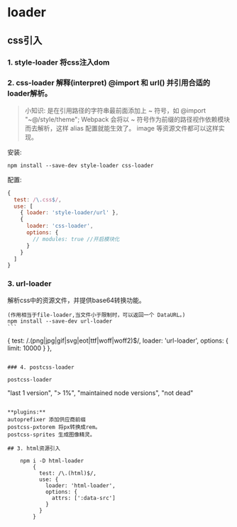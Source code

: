 # loader

## css引入

### 1. style-loader 将css注入dom
### 2. css-loader 解释(interpret) @import 和 url() 并引用合适的loader解析。

>小知识:
是在引用路径的字符串最前面添加上 ~ 符号，如 @import "~@/style/theme";
Webpack 会将以 ~ 符号作为前缀的路径视作依赖模块而去解析，这样 alias 配置就能生效了。
image 等资源文件都可以这样实现。

安装:
```
npm install --save-dev style-loader css-loader
```

配置:
```js
{
  test: /\.css$/,
  use: [
    { loader: 'style-loader/url' },
    {
      loader: 'css-loader',
      options: {
        // modules: true //开启模块化
      }
    }
  ]
}
```

### 3. url-loader

  解析css中的资源文件，并提供base64转换功能。

	(作用相当于file-loader,当文件小于限制时，可以返回一个 DataURL。)
	npm install --save-dev url-loader
	```
  {
    test: /\.(png|jpg|gif|svg|eot|ttf|woff|woff2)$/,
    loader: 'url-loader',
    options: {
      limit: 10000
    }
  },
  ```

### 4. postcss-loader

postcss-loader

```
"last 1 version",
"> 1%",
"maintained node versions",
"not dead"
```

**plugins:**
autoprefixer 添加供应商前缀
postcss-pxtorem 将px转换成rem。
postcss-sprites 生成图像精灵。

## 3. html资源引入

	npm i -D html-loader
		{
		  test: /\.(html)$/,
		  use: {
		    loader: 'html-loader',
		    options: {
		      attrs: [':data-src']
		    }
		  }
		}
